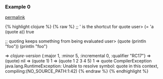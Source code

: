 ### Example 0
[permalink](#example-0)

{% highlight clojure %}
{% raw %}
;; ' is the shortcut for quote
user> (= 'a (quote a))
true

;; quoting keeps something from being evaluated
user> (quote (println "foo"))
(println "foo")

=> *clojure-version*
{:major 1, :minor 5, :incremental 0, :qualifier "RC17"}
=> (quote)
nil
=> (quote 1)
1
=> (quote 1 2 3 4 5)
1
=> quote
CompilerException java.lang.RuntimeException: Unable to resolve symbol: quote in this context, compiling:(NO_SOURCE_PATH:1:42)
{% endraw %}
{% endhighlight %}


